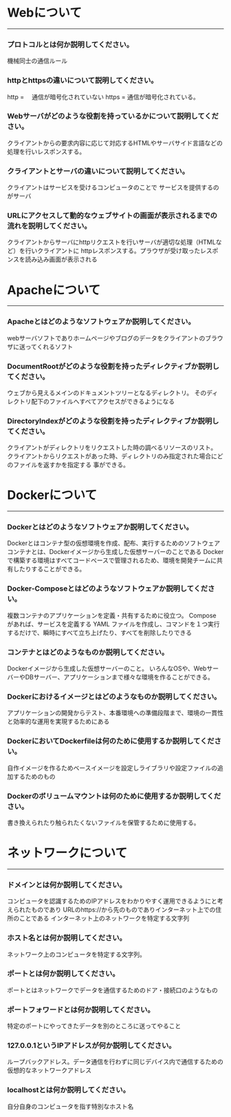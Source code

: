 # Webについて
---
### プロトコルとは何か説明してください。

機械同士の通信ルール

### httpとhttpsの違いについて説明してください。

http = 　通信が暗号化されていない
https = 通信が暗号化されている。

### Webサーバがどのような役割を持っているかについて説明してください。

クライアントからの要求内容に応じて対応するHTMLやサーバサイド言語などの処理を行いレスポンスする。

### クライアントとサーバの違いについて説明してください。

クライアントはサービスを受けるコンピュータのことで
サービスを提供するのがサーバ

### URLにアクセスして動的なウェブサイトの画面が表示されるまでの流れを説明してください。

クライアントからサーバにhttpリクエストを行いサーバが適切な処理（HTMLなど）を行いクライアントに
httpレスポンスする。プラウザが受け取ったレスポンスを読み込み画面が表示される

# Apacheについて
---
### Apacheとはどのようなソフトウェアか説明してください。

webサーバソフトでありホームページやブログのデータをクライアントのブラウザに送ってくれるソフト

### DocumentRootがどのような役割を持ったディレクティブか説明してください。

ウェブから見えるメインのドキュメントツリーとなるディレクトリ。
そのディレクトリ配下のファイルへすべてアクセスができるようになる

### DirectoryIndexがどのような役割を持ったディレクティブか説明してください。

クライアントがディレクトリをリクエストした時の調べるリソースのリスト。
クライアントからリクエストがあった時、ディレクトリのみ指定された場合にどのファイルを返すかを指定する
事ができる。

# Dockerについて
---
### Dockerとはどのようなソフトウェアか説明してください。

Dockerとはコンテナ型の仮想環境を作成、配布、実行するためのソフトウェア
コンテナとは、Dockerイメージから生成した仮想サーバーのことである
Dockerで構築する環境はすべてコードベースで管理されるため、環境を開発チームに共有したりすることができる。

### Docker-Composeとはどのようなソフトウェアか説明してください。

複数コンテナのアプリケーションを定義・共有するために役立つ。
Compose があれば、サービスを定義する YAML ファイルを作成し、コマンドを１つ実行するだけで、瞬時にすべて立ち上げたり、すべてを削除したりできる

### コンテナとはどのようなものか説明してください。

Dockerイメージから生成した仮想サーバーのこと。
いろんなOSや、WebサーバーやDBサーバー、アプリケーションまで様々な環境を作ることができる。

### Dockerにおけるイメージとはどのようなものか説明してください。

アプリケーションの開発からテスト、本番環境への準備段階まで、環境の一貫性と効率的な運用を実現するためにある

### DockerにおいてDockerfileは何のために使用するか説明してください。

自作イメージを作るためベースイメージを設定しライブラリや設定ファイルの追加するためのもの


### Dockerのボリュームマウントは何のために使用するか説明してください。

書き換えられたり触られたくないファイルを保管するために使用する。


# ネットワークについて
---
### ドメインとは何か説明してください。

コンピュータを認識するためのIPアドレスをわかりやすく運用できるようにと考えられたものであり
URLのhttps://から先のものでありインターネット上での住所のことである
インターネット上のネットワークを特定する文字列

### ホスト名とは何か説明してください。

ネットワーク上のコンピュータを特定する文字列。

### ポートとは何か説明してください。

ポートとはネットワークでデータを通信するためのドア・接続口のようなもの

### ポートフォワードとは何か説明してください。

特定のポートにやってきたデータを別のところに送ってやること

### 127.0.0.1というIPアドレスが何か説明してください。

ループバックアドレス。データ通信を行わずに同じデバイス内で通信するための仮想的なネットワークアドレス

### localhostとは何か説明してください。

自分自身のコンピュータを指す特別なホスト名　


